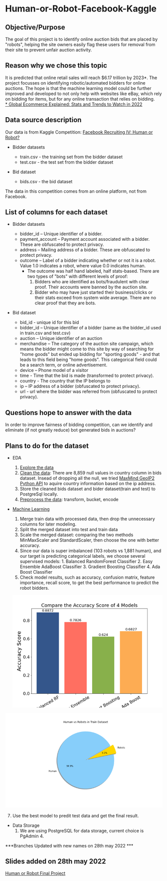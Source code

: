 # Human-or-Robot-Facebook-Kaggle

## Objective/Purpose
The goal of this project is to identify online auction bids that are placed by "robots", helping the site owners easily flag these users for removal from their site to prevent unfair auction activity. 

## Reason why we chose this topic
It is predicted that online retail sales will reach $6.17 trillion by 2023*. The project focusses on identifying robotic/automated bidders for online auctions. The hope is that the machine learning model could be further improved and developed to not only help with websites like eBay, which rely on bidding for items, but for any online transaction that relies on bidding.
<br>[* Global Ecommerce Explained: Stats and Trends to Watch in 2022](https://www.shopify.ca/enterprise/global-ecommerce-statistics#3)

## Data source description
Our data is from Kaggle Competition: [Facebook Recruiting IV: Human or Robot?](https://www.kaggle.com/competitions/facebook-recruiting-iv-human-or-bot/data)
- Bidder datasets
  - train.csv - the training set from the bidder dataset
  - test.csv - the test set from the bidder dataset

- Bid dataset<br />
  - bids.csv - the bid dataset <br>

The data in this competition comes from an online platform, not from Facebook.

## List of columns for each dataset
- Bidder datasets
  - bidder_id – Unique identifier of a bidder.
  - payment_account – Payment account associated with a bidder. These are obfuscated to protect privacy. 
  - address – Mailing address of a bidder. These are obfuscated to protect privacy. 
  - outcome – Label of a bidder indicating whether or not it is a robot. Value 1.0 indicates a robot, where value 0.0 indicates human. 
    - The outcome was half hand labeled, half stats-based. There are two types of "bots" with different levels of proof:
      1. Bidders who are identified as bots/fraudulent with clear proof. Their accounts were banned by the auction site.
      2. Bidder who may have just started their business/clicks or their stats exceed from system wide average. There are no clear proof that they are bots. <br />
      
- Bid dataset
  - bid_id - unique id for this bid
  - bidder_id – Unique identifier of a bidder (same as the bidder_id used in train.csv and test.csv)
  - auction – Unique identifier of an auction
  - merchandise –  The category of the auction site campaign, which means the bidder might come to this site by way of searching for "home goods" but ended up bidding  for "sporting goods" - and that leads to this field being "home goods". This categorical field could be a search term, or online advertisement. 
  - device – Phone model of a visitor
  - time - Time that the bid is made (transformed to protect privacy).
  - country - The country that the IP belongs to
  - ip – IP address of a bidder (obfuscated to protect privacy).
  - url - url where the bidder was referred from (obfuscated to protect privacy). 


## Questions hope to answer with the data
In order to improve fairness of bidding competition, can we identify and eliminate (if not greatly reduce) bot generated bids in auctions? </br>

## Plans to do for the dataset
- EDA
  1.	[Explore the data](https://github.com/Marwan-Takrouri/Human-or-Robot-Facebook-Kaggle/blob/main/Explore_the_data.ipynb)
  2.	[Clean the data](https://github.com/Marwan-Takrouri/Human-or-Robot-Facebook-Kaggle/blob/main/Data_Cleaning.ipynb): There are 8,859 null values in country column in bids dataset. Insead of dropping all the null, we tried [MaxMind GeoIP2 Python API](https://geoip2.readthedocs.io/en/latest/) to aquire country information based on the ip address.
  3.	Store the cleaned bids dataset and bider dataset(train and test) to PostgreSql locally.
  4.	[Preprocess the data](https://github.com/Marwan-Takrouri/Human-or-Robot-Facebook-Kaggle/blob/main/Preprocessing_the_data.ipynb): transform, bucket, encode
- [Machine Learning](https://github.com/Marwan-Takrouri/Human-or-Robot-Facebook-Kaggle/blob/main/Modeling.ipynb)
  1.  Merge train data with processed data, then drop the unnecessary columns for later modeling.
  2.	Split the merged dataset into test and train data
  3.	Scale the merged dataset: comparing the two methods MinMaxScaler and StandardScaler, then choose the one with better accuracy.
  4.	Since our data is super imbalanced (103 robots vs 1,881 human), and our target is predicting categorical labels, we choose several supervised models: 
      1. Balanced RandomForest Classifier
      2. Easy Ensemble AdaBoost Classifier
      3. Gradient Boosting Classifier
      4. Ada Boost Classifier
  5.	Check model results, such as accuracy, confusion matrix, feature importance, recall score, to get the best performance to predict the robot bidders. 
  
  <p align="center">
  <img src="https://github.com/Marwan-Takrouri/Human-or-Robot-Facebook-Kaggle/blob/main/Images/model_comparision.png">
</p>

  <img src="https://github.com/Marwan-Takrouri/Human-or-Robot-Facebook-Kaggle/blob/main/Images/Human_bot_train.png">
  

  7.	Use the best model to predit test data and get the final result.
- Data Storage
  1. We are using PostgreSQL for data storage, current choice is PgAdmin 4.

***Branches Updated with new names on 28th may 2022 ***


## Slides added on 28th may 2022
[Human or Robot Final Project](https://docs.google.com/presentation/d/e/2PACX-1vSAzBq0DW5q_teQ5KHmgzMkcZCFw8pFGJNL2bPyhPEparlof1yy_QKsOJSAPeR7BDSdQrDo2pbZu2Dh/pub?start=false&loop=false&delayms=3000)
